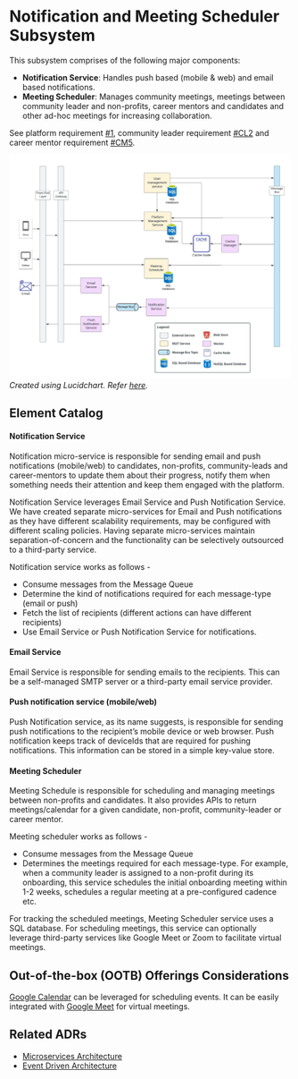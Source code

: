 # Notification and Meeting Scheduler Subsystem

This subsystem comprises of the following major components:
- **Notification Service**: Handles push based (mobile & web) and email based notifications.
- **Meeting Scheduler**: Manages community meetings, meetings between community leader and non-profits, career mentors and candidates and other ad-hoc meetings for increasing collaboration.

See platform requirement [#1](../requirements/functional-requirements.md#functional-requirements), community leader requirement [#CL2](../requirements/functional-requirements.md#community-leader) and career mentor requirement [#CM5](../requirements/functional-requirements.md#career-mentor).

![Notification and Meeting Scheduler Architecture](../resources/images/notification-and-meeting-scheduler.jpeg)
_Created using Lucidchart. Refer [here](https://lucid.app/documents/view/b52fc8b9-1ada-4c67-9c6f-0a882811384d)._

## Element Catalog 

#### Notification Service
Notification micro-service is responsible for sending email and push notifications (mobile/web) to candidates, non-profits, community-leads and career-mentors to update them about their progress, notify them when something needs their attention and keep them engaged with the platform.

Notification Service leverages Email Service and Push Notification Service. We have created separate micro-services for Email and Push notifications as they have different scalability requirements, may be configured with different scaling policies. Having separate micro-services maintain separation-of-concern and the functionality can be selectively outsourced to a third-party service.

Notification service works as follows -

- Consume messages from the Message Queue
- Determine the kind of notifications required for each message-type (email or push)
- Fetch the list of recipients (different actions can have different recipients)
- Use Email Service or Push Notification Service for notifications.


#### Email Service

Email Service is responsible for sending emails to the recipients. This can be a self-managed SMTP server or a third-party email service provider.

#### Push notification service (mobile/web)

Push Notification service, as its name suggests, is responsible for sending push notifications to the recipient’s mobile device or web browser.
Push notification keeps track of deviceIds that are required for pushing notifications. This information can be stored in a simple key-value store.


#### Meeting Scheduler
Meeting Schedule is responsible for scheduling and managing meetings between non-profits and candidates. It also provides APIs to return meetings/calendar for a given candidate, non-profit, community-leader or career mentor.

Meeting scheduler works as follows -

- Consume messages from the Message Queue
- Determines the meetings required for each message-type. For example, when a community leader is assigned to a non-profit during its onboarding, this service schedules the initial onboarding meeting within 1-2 weeks, schedules a regular meeting at a pre-configured cadence etc.

For tracking the scheduled meetings, Meeting Scheduler service uses a SQL database. For scheduling meetings, this service can optionally leverage third-party services like Google Meet or Zoom to facilitate virtual meetings.

## Out-of-the-box (OOTB) Offerings Considerations
[Google Calendar](https://developers.google.com/calendar/api/guides/create-events) can be leveraged for scheduling events. It can be easily integrated with [Google Meet](https://developers.google.com/calendar/api/guides/create-events#conferencing) for virtual meetings.
  
## Related ADRs
- [Microservices Architecture](../adrs/adr01-microservice-architecture.md)
- [Event Driven Architecture](../adrs/adr02-eda-architecture.md)
